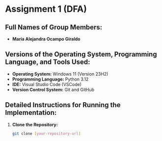 # Assignment 1 (DFA)
## Full Names of Group Members:

- **María Alejandra Ocampo Giraldo**

## Versions of the Operating System, Programming Language, and Tools Used:

- **Operating System:** Windows 11 (Version 23H2)
- **Programming Language:** Python 3.12
- **IDE:** Visual Studio Code (VSCode)
- **Version Control System:** Git and GitHub

## Detailed Instructions for Running the Implementation:

1. **Clone the Repository:**
   ```bash
   git clone [your-repository-url]
